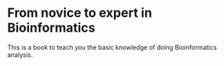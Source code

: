 # From novice to expert in Bioinformatics

This is a book to teach you the basic knowledge of doing Bioinformatics analysis. 

